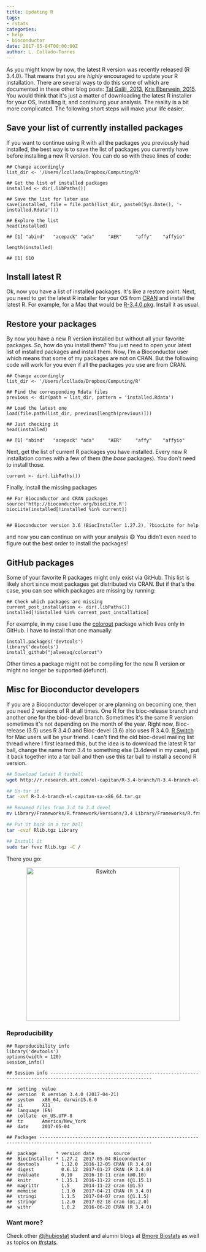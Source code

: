 ```yaml
---
title: Updating R
tags:
- rstats
categories:
- help
- bioconductor
date: 2017-05-04T00:00:00Z
author: L. Collado-Torres
---
```



As you might know by now, the latest R version was recently released (R 3.4.0). That means that you are _highly_ encouraged to update your R installation. There are several ways to do this some of which are documented in these other blog posts: [Tal Galili, 2013](https://www.r-statistics.com/2013/03/updating-r-from-r-on-windows-using-the-installr-package/), [Kris Eberwein, 2015](https://www.datascienceriot.com/how-to-upgrade-r-without-losing-your-packages/kris/). You would think that it's just a matter of downloading the latest R installer for your OS, installing it, and continuing your analysis. The reality is a bit more complicated. The following short steps will make your life easier.

## Save your list of currently installed packages

If you want to continue using R with all the packages you previously had installed, the best way is to save the list of packages you currently have before installing a new R version. You can do so with these lines of code:


    ## Change accordingly
    list_dir <- '/Users/lcollado/Dropbox/Computing/R'
    
    ## Get the list of installed packages
    installed <- dir(.libPaths())
    
    ## Save the list for later use
    save(installed, file = file.path(list_dir, paste0(Sys.Date(), '-installed.Rdata')))
    
    ## Explore the list
    head(installed)

    ## [1] "abind"   "acepack" "ada"     "AER"     "affy"    "affyio"

    length(installed)

    ## [1] 610

## Install latest R

Ok, now you have a list of installed packages. It's like a restore point. Next, you need to get the latest R installer for your OS from [CRAN](https://cran.r-project.org/) and install the latest R. For example, for a Mac that would be [R-3.4.0.pkg](https://cran.r-project.org/bin/macosx/R-3.4.0.pkg). Install it as usual.

## Restore your packages

By now you have a new R version installed but without all your favorite packages. So, how do you install them? You just need to open your latest list of installed packages and install them. Now, I'm a Bioconductor user which means that some of my packages are not on CRAN. But the following code will work for you even if all the packages you use are from CRAN.


    ## Change accordingly
    list_dir <- '/Users/lcollado/Dropbox/Computing/R'
    
    ## Find the corresponding Rdata files
    previous <- dir(path = list_dir, pattern = 'installed.Rdata')
    
    ## Load the latest one
    load(file.path(list_dir, previous[length(previous)]))
    
    ## Just checking it
    head(installed)

    ## [1] "abind"   "acepack" "ada"     "AER"     "affy"    "affyio"

Next, get the list of current R packages you have installed. Every new R installation comes with a few of them (the _base_ packages). You don't need to install those.


    current <- dir(.libPaths())

Finally, install the missing packages


    ## For Bioconductor and CRAN packages
    source('http://bioconductor.org/biocLite.R')
    biocLite(installed[!installed %in% current])


    ## Bioconductor version 3.6 (BiocInstaller 1.27.2), ?biocLite for help


and now you can continue on with your analysis :smile: You didn't even need to figure out the best order to install the packages!

## GitHub packages

Some of your favorite R packages might only exist via GitHub. This list is likely short since most packages get distributed via CRAN. But if that's the case, you can see which packages are missing by running:


    ## Check which packages are missing
    current_post_installation <- dir(.libPaths())
    installed[!installed %in% current_post_installation]

For example, in my case I use the [colorout](https://github.com/jalvesaq/colorout) package which lives only in GitHub. I have to install that one manually:


    install.packages('devtools')
    library('devtools')
    install_github("jalvesaq/colorout")

Other times a package might not be compiling for the new R version or might no longer be supported (defunct).



## Misc for Bioconductor developers

If you are a Bioconductor developer or are planning on becoming one, then you need 2 versions of R at all times. One R for the bioc-release branch and another one for the bioc-devel branch. Sometimes it's the same R version sometimes it's not depending on the month of the year. Right now, Bioc-release (3.5) uses R 3.4.0 and Bioc-devel (3.6) also uses R 3.4.0. [R Switch](http://r.research.att.com/) for Mac users will be your friend. I can't find the old bioc-devel mailing list thread where I first learned this, but the idea is to download the latest R tar ball, change the name from 3.4 to something else (3.4devel in my case), put it back together into a tar ball and then use this tar ball to install a second R version.

```bash
## Download latest R tarball
wget http://r.research.att.com/el-capitan/R-3.4-branch/R-3.4-branch-el-capitan-sa-x86_64.tar.gz

## Un-tar it
tar -xvf R-3.4-branch-el-capitan-sa-x86_64.tar.gz

## Renamed files from 3.4 to 3.4 devel
mv Library/Frameworks/R.framework/Versions/3.4 Library/Frameworks/R.framework/Versions/3.4devel

## Put it back in a tar ball
tar -cvzf Rlib.tgz Library

## Install it
sudo tar fvxz Rlib.tgz -C /
```

There you go:

<center>
<img alt = 'Rswitch' width='400' src='http://lcolladotor.github.io/figs/2017-05-04-updateR/rswitch.png' />
</center>



### Reproducibility


    ## Reproducibility info
    library('devtools')
    options(width = 120)
    session_info()

    ## Session info -----------------------------------------------------------------------------------------------------------

    ##  setting  value                       
    ##  version  R version 3.4.0 (2017-04-21)
    ##  system   x86_64, darwin15.6.0        
    ##  ui       X11                         
    ##  language (EN)                        
    ##  collate  en_US.UTF-8                 
    ##  tz       America/New_York            
    ##  date     2017-05-04

    ## Packages ---------------------------------------------------------------------------------------------------------------

    ##  package       * version date       source        
    ##  BiocInstaller * 1.27.2  2017-05-04 Bioconductor  
    ##  devtools      * 1.12.0  2016-12-05 CRAN (R 3.4.0)
    ##  digest          0.6.12  2017-01-27 CRAN (R 3.4.0)
    ##  evaluate        0.10    2016-10-11 cran (@0.10)  
    ##  knitr         * 1.15.1  2016-11-22 cran (@1.15.1)
    ##  magrittr        1.5     2014-11-22 cran (@1.5)   
    ##  memoise         1.1.0   2017-04-21 CRAN (R 3.4.0)
    ##  stringi         1.1.5   2017-04-07 cran (@1.1.5) 
    ##  stringr         1.2.0   2017-02-18 cran (@1.2.0) 
    ##  withr           1.0.2   2016-06-20 CRAN (R 3.4.0)


### Want more?

Check other [@jhubiostat](https://twitter.com/jhubiostat) student and alumni blogs at [Bmore Biostats](http://bmorebiostat.com/) as well as topics on [#rstats](https://twitter.com/search?q=%23rstats).
